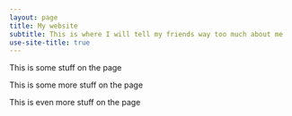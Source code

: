 ```yaml
---
layout: page
title: My website
subtitle: This is where I will tell my friends way too much about me
use-site-title: true
---
```


This is some stuff on the page

This is some more stuff on the page

This is even more stuff on the page
